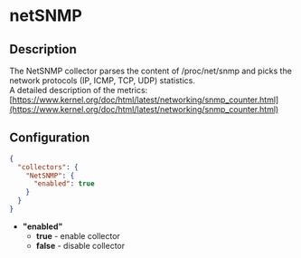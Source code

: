 # netSNMP
## Description
The NetSNMP collector parses the content of /proc/net/snmp and picks the network protocols (IP, ICMP, TCP, UDP) statistics.  
A detailed description of the metrics: [https://www.kernel.org/doc/html/latest/networking/snmp_counter.html](https://www.kernel.org/doc/html/latest/networking/snmp_counter.html)
## Configuration
```json
{
  "collectors": {
    "NetSNMP": {
      "enabled": true
    }
  }
}
```
* **"enabled"**
    * **true** - enable collector
    * **false** - disable collector